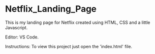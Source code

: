 # Netflix_Landing_Page

This is my landing page for Netflix created using HTML, CSS and a little Javascript.

Editor:
VS Code.

Instructions:
To view this project just open the 'index.html' file.
